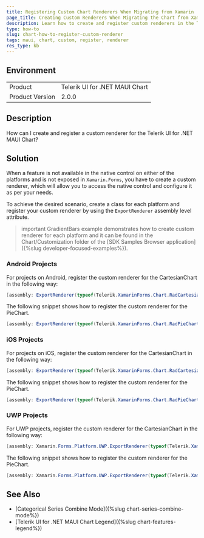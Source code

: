 ```yaml
---
title: Registering Custom Chart Renderers When Migrating from Xamarin
page_title: Creating Custom Renderers When Migrating the Chart from Xamarin - .NET MAUI Knowledge Base
description: Learn how to create and register custom renderers in the Telerik UI for .NET MAUI Line Chart component.
type: how-to
slug: chart-how-to-register-custom-renderer
tags: maui, chart, custom, register, renderer
res_type: kb
---
```


## Environment

<table>
	<tbody>
    <tr>
      <td>Product</td>
      <td>Telerik UI for .NET MAUI Chart</td>
    </tr>
  	<tr>
  		<td>Product Version</td>
  		<td>2.0.0</td>
  	</tr>
	</tbody>
</table>


## Description

How can I create and register a custom renderer for the Telerik UI for .NET MAUI Chart?

## Solution

When a feature is not available in the native control on either of the platforms and is not exposed in `Xamarin.Forms`, you have to create a custom renderer, which will allow you to access the native control and configure it as per your needs.

To achieve the desired scenario, create a class for each platform and register your custom renderer by using the `ExportRenderer` assembly level attribute.

>important GradientBars example demonstrates how to create custom renderer for each platform and it can be found in the Chart/Customization folder of the [SDK Samples Browser application]({%slug developer-focused-examples%}).

### Android Projects

For projects on Android, register the custom renderer for the CartesianChart in the following way:

```C#
[assembly: ExportRenderer(typeof(Telerik.XamarinForms.Chart.RadCartesianChart), typeof(Telerik.XamarinForms.ChartRenderer.Android.CartesianChartRenderer))]
```

The following snippet shows how to register the custom renderer for the PieChart.

```C#
[assembly: ExportRenderer(typeof(Telerik.XamarinForms.Chart.RadPieChart), typeof(Telerik.XamarinForms.ChartRenderer.Android.PieChartRenderer))]
```

### iOS Projects

For projects on iOS, register the custom renderer for the CartesianChart in the following way:

```C#
[assembly: ExportRenderer(typeof(Telerik.XamarinForms.Chart.RadCartesianChart), typeof(Telerik.XamarinForms.ChartRenderer.iOS.CartesianChartRenderer))]
```

The following snippet shows how to register the custom renderer for the PieChart.

```C#
[assembly: ExportRenderer(typeof(Telerik.XamarinForms.Chart.RadPieChart), typeof(Telerik.XamarinForms.ChartRenderer.iOS.PieChartRenderer))]
```

### UWP Projects

For UWP projects, register the custom renderer for the CartesianChart in the following way:

```C#
[assembly: Xamarin.Forms.Platform.UWP.ExportRenderer(typeof(Telerik.XamarinForms.Chart.RadCartesianChart), typeof(Telerik.XamarinForms.ChartRenderer.UWP.CartesianChartRenderer))]
```

The following snippet shows how to register the custom renderer for the PieChart.

```C#
[assembly: Xamarin.Forms.Platform.UWP.ExportRenderer(typeof(Telerik.XamarinForms.Chart.RadPieChart), typeof(Telerik.XamarinForms.ChartRenderer.UWP.PieChartRenderer))]
```

## See Also

- [Categorical Series Combine Mode]({%slug chart-series-combine-mode%})
- [Telerik UI for .NET MAUI Chart Legend]({%slug chart-features-legend%})
